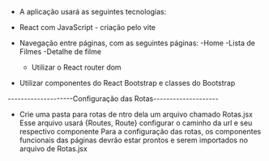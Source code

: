 - A aplicação usará as seguintes tecnologias:
- React com JavaScript - criação pelo vite
- Navegação entre páginas, com as seguintes páginas:
    -Home
    -Lista de Filmes
    -Detalhe de filme
    - Utilizar o React router dom
    
- Utilizar componentes do React Bootstrap e classes do Bootstrap

--------------------Configuração das Rotas--------------------
- Crie uma pasta para rotas de ntro dela um arquivo chamado Rotas.jsx
    Esse arquivo usará {Routes, Route} configurar o caminho da url e seu respectivo componente
    Para a configuração das rotas, os componentes funcionais das páginas devrão estar prontos 
    e serem importados no arquivo de Rotas.jsx